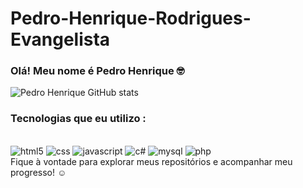 # Pedro-Henrique-Rodrigues-Evangelista

### Olá! Meu nome é Pedro Henrique 🤓 


![Pedro Henrique GitHub stats](https://github-readme-stats.vercel.app/api?username=Pedro125600&show_icons=true&theme=dark)

### Tecnologias que eu utilizo : 
<div style="display:inline_block"><br/>
<img aling="center" alt="html5" src="https://img.shields.io/badge/HTML5-E34F26?style=for-the-badge&logo=html5&logoColor=white" />
<img aling="center" alt="css" src="https://img.shields.io/badge/CSS3-1572B6?style=for-the-badge&logo=css3&logoColor=white" />
<img aling="center" alt="javascript" src="https://img.shields.io/badge/JavaScript-F7DF1E?style=for-the-badge&logo=javascript&logoColor=black" />
<img aling="center" alt="c#" src="https://img.shields.io/badge/C%23-239120?style=for-the-badge&logo=c-sharp&logoColor=white" />
<img aling="center" alt="mysql" src="https://img.shields.io/badge/MySQL-00000F?style=for-the-badge&logo=mysql&logoColor=white" />
<img aling="center" alt="php" src="https://img.shields.io/badge/PHP-777BB4?style=for-the-badge&logo=php&logoColor=white" />
</div>
Fique à vontade para explorar meus repositórios e acompanhar meu progresso! ☺
